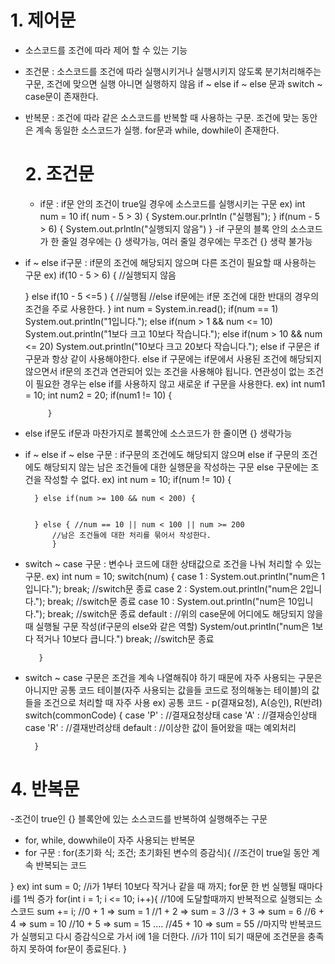 # 1. 제어문
- 소스코드를 조건에 따라 제어 할 수 있는 기능
- 조건문 : 소스코드를 조건에 따라 실행시키거나 실행시키지 않도록 분기처리해주는 구문, 조건에 맞으면 실행 아니면 실행하지 않음
  if ~ else if ~ else 문과 switch ~ case문이 존재한다.
- 반복문 : 조건에 따라 같은 소스코드를 반복할 때 사용하는 구문. 조건에 맞는 동안은 계속 동일한 소스코드가 실행.
  for문과 while, dowhile이 존재한다.

  # 2. 조건문
  - if문 : if문 안의 조건이 true일 경우에 소스코드를 실행시키는 구문
    ex) int num = 10
        if( num - 5 > 3) {
            System.our.prlntln ("실행됨");
        }
        if(num - 5 > 6) {
            System.out.prlntln("실행되지 않음")
        }
  -if 구문의 블록 안의 소스코드가 한 줄일 경우에는 {} 생략가능, 여러 줄일 경우에는 무조건 {} 생략 불가능
 - if ~ else if구문 : if문의 조건에 해당되지 않으며 다른 조건이 필요할 때 사용하는 구문
    ex) if(10 - 5 > 6) {
        //실행되지 않음

    } else if(10 - 5 <=5 ) {
        //실행됨
        //else if문에는 if문 조건에 대한 반대의 경우의 조건을 주로 사용한다.
    }
    int num = System.in.read();
    if(num == 1)
        System.out.println("1입니다.");
        else if(num > 1 && num <= 10)
        System.out.println("1보다 크고 10보다 작습니다.");
    else if(num > 10 && num <= 20)
        System.out.println("10보다 크고 20보다 작습니다.");
    else if 구문은 if 구문과 항상 같이 사용해야한다.
    else if 구문에는 if문에서 사용된 조건에 해당되지 않으면서 if문의 조건과 연관되어 있는 조건을 사용해야 됩니다. 연관성이 없는 조건이 필요한 경우는 else if를 사용하지 않고 새로운 if 구문을 사용한다.
        ex) int num1 = 10;
            int num2 = 20;
            if(num1 != 10) {


            }
- else if문도 if문과 마찬가지로 블록안에 소스코드가 한 줄이면 {} 생략가능
- if ~ else if ~ else 구문 : if구문의 조건에도 해당되지 않으며 else if 구문의 조건에도 해당되지 않는 남은 조건들에 대한 실행문을 작성하는 구문 else 구문에는 조건을 작성할 수 없다.
    ex) int num = 10;
        if(num != 10) {

        } else if(num >= 100 && num < 200) {


        } else { //num == 10 || num < 100 || num >= 200
            //남은 조건들에 대한 처리를 묶어서 작성한다.
            }

- switch ~ case 구문 : 변수나 코드에 대한 상태값으로 조건을 나눠 처리할 수 있는 구문.
    ex) int num = 10;
         switch(num) { 
            case 1 : 
                System.out.println("num은 1입니다.");
                break; //switch문 종료
            case 2 : 
                System.out.println("num은 2입니다.");
                break; //switch문 종료
            case 10 : 
                System.out.println("num은 10입니다.");
                break; //switch문 종료
            default : //위의 case문에 어디에도 해당되지 않을 때 실행될 구문 작성(if구문의 else와 같은 역할)
                System/out.println("num은 1보다 적거나 10보다 큽니다.")
                break; //switch문 종료
         
         }
- switch ~ case 구문은 조건을 계속 나열해줘야 하기 때문에 자주 사용되는 구문은 아니지만 공통 코드 테이블(자주 사용되는 값을들 코드로 정의해놓는 테이블)의 값들을 조건으로 처리할 때 자주 사용
    ex) 공통 코드 - p(결재요청), A(승인), R(반려)
        switch(commonCode) {
            case 'P' : //결재요청상태
            case 'A' : //결재승인상태
            case 'R' : //결재반려상태
            default : //이상한 값이 들어왔을 때는 예외처리

        }
# 4. 반복문
-조건이 true인 {} 블록안에 있는 소스코드를 반복하여 실행해주는 구문
- for, while, dowwhile이 자주 사용되는 반복문
- for 구문 : for(초기화 식; 조건; 초기화된 변수의 증감식){
        //조건이 true일 동안 계속 반복되는 코드

}
    ex) int sum = 0;
        //i가 1부터 10보다 작거나 같을 때 까지; for문 한 번 실행될 때마다 i를 1씩 증가
         for(int i = 1; i <= 10; i++){
            //10에 도달할때까지 반복적으로 실행되는 소스코드
            sum += i;
            //0 + 1 => sum = 1
            //1 + 2 => sum = 3
            //3 + 3 => sum = 6
            //6 + 4 => sum = 10
            //10 + 5 => sum = 15
            ....
            //45 + 10 => sum = 55
            //마지막 반복코드가 실행되고 다시 증감식으로 가서 i에 1을 더한다.
            //i가 11이 되기 때문에 조건문을 충족하지 못하여 for문이 종료된다.
         }